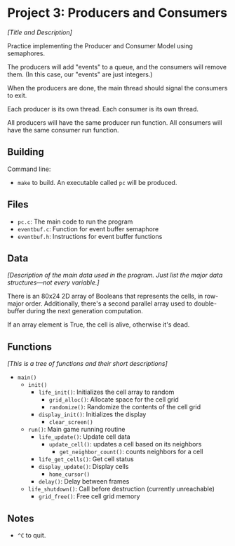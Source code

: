 # Project 3: Producers and Consumers

_[Title and Description]_

Practice implementing the Producer and Consumer Model using semaphores.

The producers will add "events" to a queue, and the consumers will remove them. (In this case, our "events" are just integers.)

When the producers are done, the main thread should signal the consumers to exit.

Each producer is its own thread. Each consumer is its own thread.

All producers will have the same producer run function.
All consumers will have the same consumer run function.

## Building

Command line:

* `make` to build. An executable called `pc` will be produced.

## Files

* `pc.c`: The main code to run the program
* `eventbuf.c`: Function for event buffer semaphore
* `eventbuf.h`: Instructions for event buffer functions

## Data

_[Description of the main data used in the program. Just list the major
data structures—not every variable.]_

There is an 80x24 2D array of Booleans that represents the cells, in
row-major order. Additionally, there's a second parallel array used to
double-buffer during the next generation computation.

If an array element is True, the cell is alive, otherwise it's dead.

## Functions

_[This is a tree of functions and their short descriptions]_

* `main()`
  * `init()`
    * `life_init()`: Initializes the cell array to random 
      * `grid_alloc()`: Allocate space for the cell grid
      * `randomize()`: Randomize the contents of the cell grid
    * `display_init()`: Initializes the display
      * `clear_screen()`
  * `run()`: Main game running routine
    * `life_update()`: Update cell data
      * `update_cell()`: updates a cell based on its neighbors
        * `get_neighbor_count()`: counts neighbors for a cell
    * `life_get_cells()`: Get cell status
    * `display_update()`: Display cells
      * `home_cursor()`
    * `delay()`: Delay between frames
  * `life_shutdown()`: Call before destruction (currently unreachable)
    * `grid_free()`: Free cell grid memory

## Notes

* `^C` to quit.